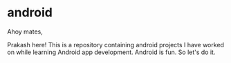 # android
Ahoy mates,

Prakash here! 
This is a repository containing android projects I have worked on while learning Android app development.
Android is fun. So let's do it.
